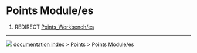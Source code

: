 # Points Module/es
1.  REDIRECT [Points\_Workbench/es](Points_Workbench/es.md)



---
![](images/Right_arrow.png) [documentation index](../README.md) > [Points](Points_Workbench.md) > Points Module/es
